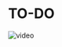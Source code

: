 # TO-DO
![video](https://github.com/sevketugurel/TO-DO/assets/118289177/6b10e070-252b-4504-b26a-dba6c4306365)
